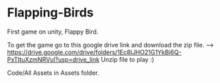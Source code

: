 # Flapping-Birds
First game on unity, Flappy Bird.

To get the game go to this google drive link and download the zip file. --> https://drive.google.com/drive/folders/1Ec8IJHO21G1YkBi6Q-PxTItuXzmNRVul?usp=drive_link
Unzip file to play :)

Code/All Assets in Assets folder.
